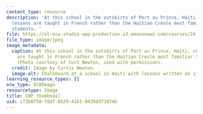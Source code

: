 ```yaml
---
content_type: resource
description: 'At this school in the outskirts of Port au Prince, Haiti, chemistry
  lessons are taught in French rather than the Haitian Creole most familiar to its
  students. '
file: https://ol-ocw-studio-app-production.s3.amazonaws.com/courses/24-908-creole-language-and-caribbean-identities-spring-2017/c73b8750f8df852941b10429d373874b_MIT24_912S17_th.jpg
file_type: image/jpeg
image_metadata:
  caption: At this school in the outskirts of Port au Prince, Haiti, chemistry lessons
    are taught in French rather than the Haitian Creole most familiar to its students.
    (Photo courtesy of Curt Newton, used with permission).
  credit: Image by Curtis Newton.
  image-alt: Chalkboard at a school in Haiti with lessons written on it
learning_resource_types: []
ocw_type: OCWImage
resourcetype: Image
title: CHP thumbnail
uid: c73b8750-f8df-8529-41b1-0429d373874b
---
```

